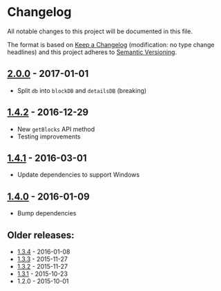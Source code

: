 # Changelog
All notable changes to this project will be documented in this file.

The format is based on [Keep a Changelog](http://keepachangelog.com/en/1.0.0/) 
(modification: no type change headlines) and this project adheres to 
[Semantic Versioning](http://semver.org/spec/v2.0.0.html).


## [2.0.0] - 2017-01-01
- Split ``db`` into ``blockDB`` and ``detailsDB`` (breaking)

[2.0.0]: https://github.com/ethereumjs/ethereumjs-blockchain/compare/v1.4.2...v2.0.0

## [1.4.2] - 2016-12-29
- New ``getBlocks`` API method
- Testing improvements

[1.4.2]: https://github.com/ethereumjs/ethereumjs-blockchain/compare/v1.4.1...v1.4.2

## [1.4.1] - 2016-03-01
- Update dependencies to support Windows

[1.4.1]: https://github.com/ethereumjs/ethereumjs-blockchain/compare/v1.4.0...v1.4.1

## [1.4.0] - 2016-01-09
- Bump dependencies

[1.4.0]: https://github.com/ethereumjs/ethereumjs-blockchain/compare/v1.3.4...v1.4.0


## Older releases:

- [1.3.4](https://github.com/ethereumjs/ethereumjs-blockchain/compare/v1.3.3...v1.3.4) - 2016-01-08
- [1.3.3](https://github.com/ethereumjs/ethereumjs-blockchain/compare/v1.3.2...v1.3.3) - 2015-11-27
- [1.3.2](https://github.com/ethereumjs/ethereumjs-blockchain/compare/v1.3.1...v1.3.2) - 2015-11-27
- [1.3.1](https://github.com/ethereumjs/ethereumjs-blockchain/compare/v1.2.0...v1.3.1) - 2015-10-23
- 1.2.0 - 2015-10-01


